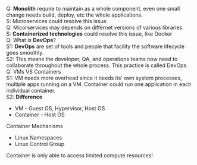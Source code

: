 Q: **Monolith** require to maintain as a whole component, even one small change needs build, deploy, etc the whole applications.  
S: Microservices could resolve this issue.  
Q: Micorservices may depends on differnet versions of various libraries.  
S: **Containerized technologies** could resolve this issue, like Docker  
Q: What is **DevOps**?  
S1: **DevOps** are set of tools and people that facility the software lifecycle goes smoothly.   
S2: This means the developer, QA, and operations teams now need to collaborate throughout the whole process. This practice is called DevOps.  
Q: VMs VS Containers  
S1: VM needs more overhead since it needs its' own system processes, multiple apps running on a VM. Container could run one application in each individual container.  
S2: **Difference** 
* VM - Guest OS, Hypervisor, Host OS
* Container - Host OS  

Container Mechanisms
  * Linux Namespaces
  * Linux Control Group

Container is only able to access limited compute resources!